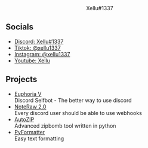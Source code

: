 <center>Xellu#1337</center>
<h2>Socials</h2>
<ul>
  <li><a href="https://xello.blue/discord/">Discord: Xellu#1337</a></li>
  <li><a href="https://www.tiktok.com/@xellu1337">Tiktok: @xellu1337</a></li>
  <li><a href="https://www.instagram.com/xellu1337/">Instagram: @xellu1337</a></li>
  <li><a href="https://youtube.com/c/Xellu">Youtube: Xellu</a></li>
</ul>

<h2>Projects</h2>
<ul>
  <li><a href="https://github.com/xellu/euphoria">Euphoria V</a></li>
  Discord Selfbot - The better way to use discord
  <li><a href="https://github.com/xellu/NoteRaw-2.0">NoteRaw 2.0</a></li>
  Every discord user should be able to use webhooks
  <li><a href="https://github.com/xellu/AutoZIP">AutoZIP</a></li>
  Advanced zipbomb tool written in python
  <li><a href="https://github.com/xellu/PyFormatter">PyFormatter</a></li>
  Easy text formatting
</ul>
